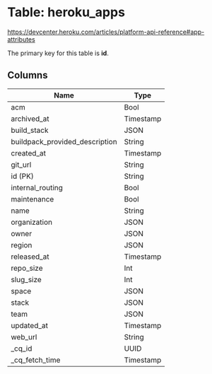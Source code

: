 # Table: heroku_apps
https://devcenter.heroku.com/articles/platform-api-reference#app-attributes

The primary key for this table is **id**.


## Columns
| Name          | Type          |
| ------------- | ------------- |
|acm|Bool|
|archived_at|Timestamp|
|build_stack|JSON|
|buildpack_provided_description|String|
|created_at|Timestamp|
|git_url|String|
|id (PK)|String|
|internal_routing|Bool|
|maintenance|Bool|
|name|String|
|organization|JSON|
|owner|JSON|
|region|JSON|
|released_at|Timestamp|
|repo_size|Int|
|slug_size|Int|
|space|JSON|
|stack|JSON|
|team|JSON|
|updated_at|Timestamp|
|web_url|String|
|_cq_id|UUID|
|_cq_fetch_time|Timestamp|